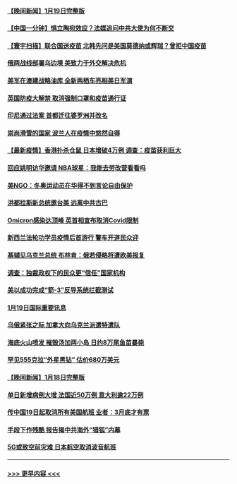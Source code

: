 #### [【晚间新闻】1月19日完整版](../pages/prog202/a103325643.md?t=01201350) 
#### [【中国一分钟】惧立陶宛效应？法媒追问中共大使为何不断交](../pages/prog202/a103325451.md?t=01201350) 
#### [【寰宇扫描】联合国送疫苗 北韩先问是美国莫德纳或辉瑞？曾拒中国疫苗](../pages/prog202/a103324405.md?t=01201350) 
#### [俄两战线部署乌边境 美致力于外交解决危机](../pages/prog202/a103325502.md?t=01201350) 
#### [美军在澳建战略油库 全新两栖车亮相美日军演](../pages/prog202/a103325479.md?t=01201350) 
#### [英国防疫大解禁 取消强制口罩和疫苗通行证](../pages/prog202/a103325427.md?t=01201350) 
#### [印尼通过法案 首都迁往婆罗洲并改名](../pages/prog202/a103325374.md?t=01201350) 
#### [崇尚滑雪的国家 波兰人在疫情中悠然自得](../pages/prog202/a103325384.md?t=01201350) 
#### [【最新疫情】香港扑杀仓鼠 日本增破4万例 调查：疫苗获利巨大](../pages/prog202/a103325198.md?t=01201350) 
#### [回应姚明访华邀请 NBA球星：我能去劳改营看看吗](../pages/prog202/a103325408.md?t=01201350) 
#### [美NGO：冬奥运动员在华得不到言论自由保护](../pages/prog202/a103325229.md?t=01201350) 
#### [洪都拉斯新总统邀台美 远离中共古巴](../pages/prog202/a103325140.md?t=01201350) 
#### [Omicron感染达顶峰 英首相宣布取消Covid限制](../pages/prog202/a103325056.md?t=01201350) 
#### [新西兰法轮功学员疫情后首游行 警车开道民众迎](../pages/prog202/a103325075.md?t=01201350) 
#### [基辅见乌克兰总统 布林肯：俄若侵略将遭欧美报复](../pages/prog202/a103325092.md?t=01201350) 
#### [调查：独裁政权下的民众更“信任”国家机构](../pages/prog202/a103324996.md?t=01201350) 
#### [美以成功完成“箭-3”反导系统拦截测试](../pages/prog202/a103325011.md?t=01201350) 
#### [1月19日国际重要讯息](../pages/prog202/a103324971.md?t=01201350) 
#### [乌俄紧张之际 加拿大向乌克兰派遣特遣队](../pages/prog202/a103324959.md?t=01201350) 
#### [海底火山喷发 摧毁汤加两小岛 日约8万尾鱼苗暴毙](../pages/prog202/a103324892.md?t=01201350) 
#### [罕见555克拉“外星黑钻” 估价680万美元](../pages/prog202/a103324808.md?t=01201350) 
#### [【晚间新闻】1月18日完整版](../pages/prog202/a103324676.md?t=01201350) 
#### [单日新增病例大增 法国近50万例 意大利逾22万例](../pages/prog202/a103324706.md?t=01201350) 
#### [传中国19日起取消所有美国航班 业者：3月底才有票](../pages/prog202/a103324430.md?t=01201350) 
#### [手段下作残酷 报告揭中共海外“猎狐”内幕](../pages/prog202/a103324498.md?t=01201350) 
#### [5G或致空前灾难 日本航空取消波音航班](../pages/prog202/a103324470.md?t=01201350) 

----
#### [ >>> 更早内容 <<< ](../indexes/prog202-earlier.md)
